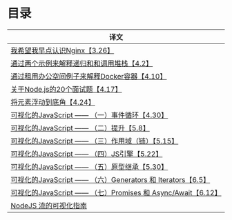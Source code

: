 # 目录

| 译文  |
| ---- |
| [我希望我早点认识Nginx【3.26】](https://xszi.github.io/docs/translation/nginx.html)                                           |
| [通过两个示例来解释递归和和调用堆栈【4.2】](https://xszi.github.io/docs/translation/callstack.html)                             |
| [通过租用办公空间例子来解释Docker容器【4.10】](https://xszi.github.io/docs/translation/callstack.html)                          |
| [关于Node.js的20个面试题【4.17】](https://xszi.github.io/docs/translation/nodeq.html)                                         |
| [将元素浮动到底角【4.24】](https://xszi.github.io/docs/translation/float.html)                                                |
| [可视化的JavaScript —— （一）事件循环【4.30】](https://xszi.github.io/docs/translation/eventloop.html)                         |
| [可视化的JavaScript —— （二）提升【5.8】](https://xszi.github.io/docs/translation/hoisting.html)                               |
| [可视化的JavaScript —— （三）作用域（链）【5.15】](https://xszi.github.io/docs/translation/scope.html)                          |
| [可视化的JavaScript —— （四）JS引擎【5.22】](https://xszi.github.io/docs/translation/jsengine.html)                            |
| [可视化的JavaScript —— （五）原型继承【5.30】](https://xszi.github.io/docs/translation/prototype.html)                         |
| [可视化的JavaScript —— （六）Generators 和 Iterators【6.5】](https://xszi.github.io/docs/translation/geniterator.html)         |
| [可视化的JavaScript —— （七）Promises 和 Async/Await【6.12】](https://xszi.github.io/docs/translation/promise.html)             |
| [NodeJS 流的可视化指南](https://xszi.github.io/docs/translation/stream.html)                                                   |
